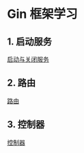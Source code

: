# Gin 框架学习

## 1. 启动服务
[启动与关闭服务](/docs/StartAndStop.md)

## 2. 路由
[路由](/docs/Router.md)

## 3. 控制器
[控制器](/docs/Controller.md)